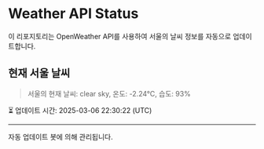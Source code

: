 
# Weather API Status

이 리포지토리는 OpenWeather API를 사용하여 서울의 날씨 정보를 자동으로 업데이트합니다.

## 현재 서울 날씨
> 서울의 현재 날씨: clear sky, 온도: -2.24°C, 습도: 93%

⏳ 업데이트 시간: 2025-03-06 22:30:22 (UTC)

---
자동 업데이트 봇에 의해 관리됩니다.
